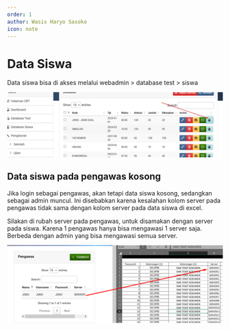 ```yaml
---
order: 1
author: Wasis Haryo Sasoko
icon: note
---
```


# Data Siswa

Data siswa bisa di akses melalui webadmin > database test > siswa

![datasiswa](../../images/data-siswa/image.png)


## Data siswa pada pengawas kosong

Jika login sebagai pengawas, akan tetapi data siswa kosong, sedangkan sebagai admin muncul. Ini disebabkan karena kesalahan kolom server pada pengawas tidak sama dengan kolom server pada data siswa di excel.

Silakan di rubah server pada pengawas, untuk disamakan dengan server pada siswa. Karena 1 pengawas hanya bisa mengawasi 1 server saja. Berbeda dengan admin yang bisa mengawasi semua server.

![Server Pengawas](/images/Screenshot_server_pengawas.png)


